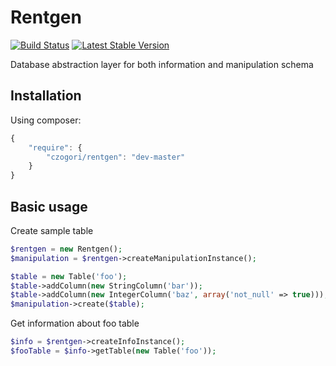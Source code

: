 Rentgen
=======
[![Build Status](https://travis-ci.org/czogori/Rentgen.png?branch=master)](https://travis-ci.org/czogori/Rentgen)
[![Latest Stable Version](https://poser.pugx.org/czogori/rentgen/v/stable.png)](https://packagist.org/packages/czogori/rentgen)

Database abstraction layer for both information and manipulation schema
## Installation 
Using composer:
```js
{
    "require": {        
        "czogori/rentgen": "dev-master"
    }
}
```
## Basic usage
Create sample table
```php
$rentgen = new Rentgen();
$manipulation = $rentgen->createManipulationInstance();

$table = new Table('foo');
$table->addColumn(new StringColumn('bar'));
$table->addColumn(new IntegerColumn('baz', array('not_null' => true)));
$manipulation->create($table);
```
Get information about foo table
```php
$info = $rentgen->createInfoInstance();
$fooTable = $info->getTable(new Table('foo'));
```
